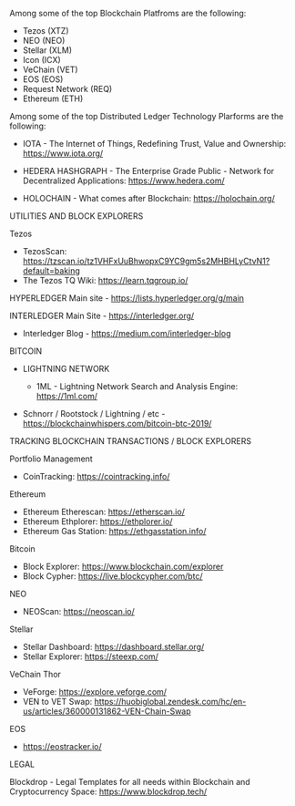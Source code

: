Among some of the top Blockchain Platfroms are the following:

*  Tezos (XTZ)
*  NEO (NEO)
*  Stellar (XLM)
*  Icon (ICX)
*  VeChain (VET)
*  EOS (EOS)
*  Request Network (REQ)
*  Ethereum (ETH)

Among some of the top Distributed Ledger Technology Plarforms are the following:

*  IOTA - The Internet of Things, Redefining Trust, Value and Ownership:  https://www.iota.org/

*  HEDERA HASHGRAPH - The Enterprise Grade Public - Network for Decentralized Applications:  https://www.hedera.com/ 

*  HOLOCHAIN - What comes after Blockchain:  https://holochain.org/


UTILITIES AND BLOCK EXPLORERS

 Tezos
  *  TezosScan: https://tzscan.io/tz1VHFxUuBhwopxC9YC9gm5s2MHBHLyCtvN1?default=baking
  *  The Tezos TQ Wiki:  https://learn.tqgroup.io/


HYPERLEDGER
Main site - https://lists.hyperledger.org/g/main



INTERLEDGER Main Site - https://interledger.org/
 *  Interledger Blog - https://medium.com/interledger-blog
 
 


BITCOIN

 *  LIGHTNING NETWORK
    *  1ML - Lightning Network Search and Analysis Engine:  https://1ml.com/
 
 *  Schnorr / Rootstock / Lightning / etc - https://blockchainwhispers.com/bitcoin-btc-2019/
    
TRACKING BLOCKCHAIN TRANSACTIONS / BLOCK EXPLORERS 

  Portfolio Management  
  *  CoinTracking:  https://cointracking.info/
  
  Ethereum
  *  Ethereum Etherescan: https://etherscan.io/
  *  Ethereum Ethplorer:  https://ethplorer.io/
  *  Ethereum Gas Station:  https://ethgasstation.info/

  Bitcoin 
  *  Block Explorer:  https://www.blockchain.com/explorer
  *  Block Cypher:  https://live.blockcypher.com/btc/

 

  NEO  
  *  NEOScan:  https://neoscan.io/

  Stellar  
  *  Stellar Dashboard:  https://dashboard.stellar.org/
  *  Stellar Explorer:  https://steexp.com/

  VeChain Thor  
  *  VeForge:  https://explore.veforge.com/
  *  VEN to VET Swap:  https://huobiglobal.zendesk.com/hc/en-us/articles/360000131862-VEN-Chain-Swap

  EOS 
  *  https://eostracker.io/ 
  
  LEGAL
  
  Blockdrop - Legal Templates for all needs within Blockchain and Cryptocurrency Space:  https://www.blockdrop.tech/
